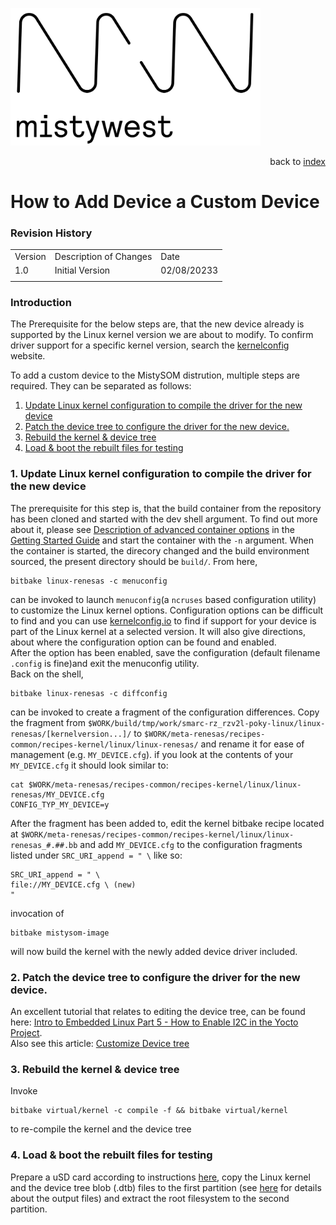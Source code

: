 <img src="../files/img/2018_MistyWest_LogoCombo_FINAL_RGB.png" alt="MistyWest" width="400"/><div style="text-align: right">back to [index](../README.md)</div>

# How to Add Device a Custom Device
### Revision History

<table>
  <tr>
   <td>Version
   </td>
   <td>Description of Changes
   </td>
   <td>Date
   </td>
  </tr>
  <tr>
   <td>
	   1.0
   </td>
   <td>
	   Initial Version
   </td>
   <td>
	   02/08/20233
   </td>
  </tr>
  <tr>
   <td>
   </td>
   <td>
   </td>
   <td>
   </td>
  </tr>
</table>

### Introduction

The Prerequisite for the below steps are, that the new device already is supported by the Linux kernel version we are about to modify. To confirm driver support for a specific kernel version, search the [kernelconfig](https://www.kernelconfig.io/) website.
 
To add a custom device to the MistySOM distrution, multiple steps are required. They can be separated as follows:
 
1. [Update Linux kernel configuration to compile the driver for the new device](#1-update-linux-kernel-configuration-to-compile-the-driver-for-the-new-device)
2. [Patch the device tree to configure the driver for the new device.](#2-patch-the-device-tree-to-configure-the-driver-for-the-new-device)
3. [Rebuild the kernel & device tree](#3-rebuild-the-kernel--device-tree)
4. [Load & boot the rebuilt files for testing](#4-load--boot-the-rebuilt-files-for-testing)


### 1. Update Linux kernel configuration to compile the driver for the new device 

The prerequisite for this step is, that the build container from the repository has been cloned and started with the dev shell argument. To find out more about it, please see [Description of advanced container options](https://github.com/MistySOM/wiki/blob/master/content/GettingStarted.md#description-of-advanced-container-options) in the [Getting Started Guide](https://github.com/MistySOM/wiki/blob/master/content/GettingStarted.md) and start the container with the `-n` argument.
When the container is started, the direcory changed and the build environment sourced, the present directory should be `build/`. From here, 
```
bitbake linux-renesas -c menuconfig
```
 can be invoked to launch `menuconfig`(a `ncruses` based configuration utility) to customize the Linux kernel options. Configuration options can be difficult to find and you can use [kernelconfig.io](https://www.kernelconfig.io/index.html) to find if support for your device is part of the Linux kernel at a selected version. It will also give directions, about where the configuration option can be found and enabled. <br/>After the option has been enabled, save the configuration (default filename `.config` is fine)and exit the menuconfig utility.<br/>
Back on the shell,
```
bitbake linux-renesas -c diffconfig
```
can be invoked to create a fragment of the configuration differences. Copy the fragment from `$WORK/build/tmp/work/smarc-rz_rzv2l-poky-linux/linux-renesas/[kernelversion...]/` to `$WORK/meta-renesas/recipes-common/recipes-kernel/linux/linux-renesas/` and rename it for ease of management (e.g. `MY_DEVICE.cfg`).
if you look at the contents of your `MY_DEVICE.cfg` it should look similar to:
```
cat $WORK/meta-renesas/recipes-common/recipes-kernel/linux/linux-renesas/MY_DEVICE.cfg 
CONFIG_TYP_MY_DEVICE=y
```
After the fragment has been added to, edit the kernel bitbake recipe located at `$WORK/meta-renesas/recipes-common/recipes-kernel/linux/linux-renesas_#.##.bb` and add `MY_DEVICE.cfg` to the configuration fragments listed under `SRC_URI_append = " \` like so:
```
SRC_URI_append = " \
file://MY_DEVICE.cfg \ (new)
" 
```
invocation of 
```
bitbake mistysom-image
```
will now build the kernel with the newly added device driver included.



### 2. Patch the device tree to configure the driver for the new device.

An excellent tutorial that relates to editing the device tree, can be found here: [Intro to Embedded Linux Part 5 - How to Enable I2C in the Yocto Project](https://www.digikey.com/en/maker/projects/intro-to-embedded-linux-part-5-how-to-enable-i2c-in-the-yocto-project/6843bbf9a83c4c96888fccada1e7aedf). <br/>
Also see this article: [Customize Device tree](CustomizeDevicetree.md)



### 3. Rebuild the kernel & device tree

Invoke 
```
bitbake virtual/kernel -c compile -f && bitbake virtual/kernel
```
to re-compile the kernel and the device tree



### 4. Load & boot the rebuilt files for testing

Prepare a uSD card according to instructions [here](preparing_usd.md), copy the Linux kernel and the device tree blob (.dtb) files to the first partition (see [here](https://github.com/MistySOM/wiki/blob/master/content/GettingStarted.md#output) for details about the output files) and extract the root filesystem to the second partition.


  
